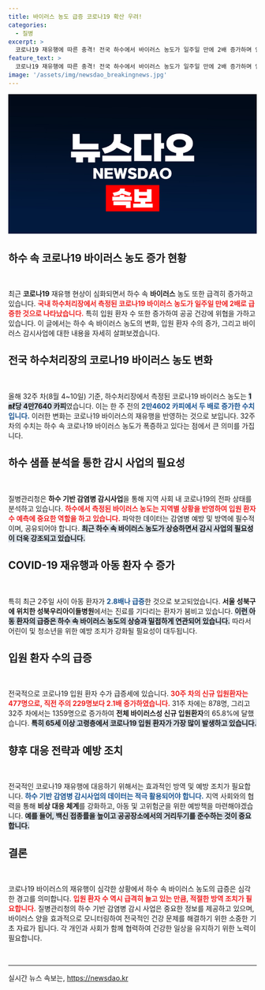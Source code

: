 ```yaml
---
title: 바이러스 농도 급증 코로나19 확산 우려!
categories:
  - 질병
excerpt: >
  코로나19 재유행에 따른 충격! 전국 하수에서 바이러스 농도가 일주일 만에 2배 증가하며 입원환자가 급증하고 있습니다. 특히 65세 이상 환자 수가 치솟고 있는데, 그 배경과 현황을 확인해보세요!
feature_text: >
  코로나19 재유행에 따른 충격! 전국 하수에서 바이러스 농도가 일주일 만에 2배 증가하며 입원환자가 급증하고 있습니다. 특히 65세 이상 환자 수가 치솟고 있는데, 그 배경과 현황을 확인해보세요!
image: '/assets/img/newsdao_breakingnews.jpg'
---
```


<p><img src="/assets/img/newsdao_breakingnews.jpg" alt="koreaapp 속보" /></p>

<h2 data-ke-size="size26">하수 속 코로나19 바이러스 농도 증가 현황</h2>

<p data-ke-size="size16">&nbsp;</p><p data-ke-size="size16">최근 <b>코로나19</b> 재유행 현상이 심화되면서 하수 속 <b>바이러스</b> 농도 또한 급격히 증가하고 있습니다. <b><span style="color: #ee2323;">국내 하수처리장에서 측정된 코로나19 바이러스 농도가 일주일 만에 2배로 급증한 것으로 나타났습니다.</span></b> 특히 입원 환자 수 또한 증가하여 공공 건강에 위협을 가하고 있습니다. 이 글에서는 하수 속 바이러스 농도의 변화, 입원 환자 수의 증가, 그리고 바이러스 감시사업에 대한 내용을 자세히 살펴보겠습니다.</p>

<h2 data-ke-size="size26">전국 하수처리장의 코로나19 바이러스 농도 변화</h2>

<p data-ke-size="size16">&nbsp;</p><p data-ke-size="size16">올해 32주 차(8월 4~10일) 기준, 하수처리장에서 측정된 코로나19 바이러스 농도는 <b><span style="background-color: #21538527;">1㎖당 4만7640 카피</span></b>였습니다. 이는 한 주 전의 <b><span style="color: #1a5490;">2만4602 카피에서 두 배로 증가한 수치입니다.</span></b> 이러한 변화는 코로나19 바이러스의 재유행을 반영하는 것으로 보입니다. 32주 차의 수치는 하수 속 코로나19 바이러스 농도가 폭증하고 있다는 점에서 큰 의미를 가집니다.</p>

<h2 data-ke-size="size26">하수 샘플 분석을 통한 감시 사업의 필요성</h2>

<p data-ke-size="size16">&nbsp;</p><p data-ke-size="size16">질병관리청은 <b>하수 기반 감염병 감시사업</b>을 통해 지역 사회 내 코로나19의 전파 상태를 분석하고 있습니다. <b><span style="color: #ee2323;">하수에서 측정된 바이러스 농도는 지역별 상황을 반영하여 입원 환자 수 예측에 중요한 역할을 하고 있습니다.</span></b> 파악한 데이터는 감염병 예방 및 방역에 필수적이며, 공유되어야 합니다. <b><span style="background-color: #21538527;">최근 하수 속 바이러스 농도가 상승하면서 감시 사업의 필요성이 더욱 강조되고 있습니다.</span></b></p>

<h2 data-ke-size="size26">COVID-19 재유행과 아동 환자 수 증가</h2>

<p data-ke-size="size16">&nbsp;</p><p data-ke-size="size16">특히 최근 2주일 사이 아동 환자가 <b><span style="color: #1a5490;">2.8배나 급증</span></b>한 것으로 보고되었습니다. <b>서울 성북구에 위치한 성북우리아이들병원</b>에서는 진료를 기다리는 환자가 붐비고 있습니다. <b><span style="background-color: #21538527;">이런 아동 환자의 급증은 하수 속 바이러스 농도의 상승과 밀접하게 연관되어 있습니다.</span></b> 따라서 어린이 및 청소년을 위한 예방 조치가 강화될 필요성이 대두됩니다.</p>

<h2 data-ke-size="size26">입원 환자 수의 급증</h2>

<p data-ke-size="size16">&nbsp;</p><p data-ke-size="size16">전국적으로 코로나19 입원 환자 수가 급증세에 있습니다. <b><span style="color: #ee2323;">30주 차의 신규 입원환자는 477명으로, 직전 주의 229명보다 2.1배 증가하였습니다.</span></b> 31주 차에는 878명, 그리고 32주 차에서는 1359명으로 증가하여 <b>전체 바이러스성 신규 입원환자</b>의 65.8%에 달했습니다. <b><span style="background-color: #21538527;">특히 65세 이상 고령층에서 코로나19 입원 환자가 가장 많이 발생하고 있습니다.</span></b></p>

<h2 data-ke-size="size26">향후 대응 전략과 예방 조치</h2>

<p data-ke-size="size16">&nbsp;</p><p data-ke-size="size16">전국적인 코로나19 재유행에 대응하기 위해서는 효과적인 방역 및 예방 조치가 필요합니다. <b><span style="color: #1a5490;">하수 기반 감염병 감시사업의 데이터는 적극 활용되어야 합니다.</span></b> 지역 사회와의 협력을 통해 <b>비상 대응 체계</b>를 강화하고, 아동 및 고위험군을 위한 예방책을 마련해야겠습니다. <b><span style="background-color: #21538527;">예를 들어, 백신 접종률을 높이고 공공장소에서의 거리두기를 준수하는 것이 중요합니다.</span></b></p>

<h2 data-ke-size="size26">결론</h2>

<p data-ke-size="size16">&nbsp;</p><p data-ke-size="size16">코로나19 바이러스의 재유행이 심각한 상황에서 하수 속 바이러스 농도의 급증은 심각한 경고를 의미합니다. <b><span style="color: #ee2323;">입원 환자 수 역시 급격히 늘고 있는 만큼, 적절한 방역 조치가 필요합니다.</span></b> 질병관리청의 하수 기반 감염병 감시 사업은 중요한 정보를 제공하고 있으며, 바이러스 양을 효과적으로 모니터링하여 전국적인 건강 문제를 해결하기 위한 소중한 기초 자료가 됩니다. 각 개인과 사회가 함께 협력하여 건강한 일상을 유지하기 위한 노력이 필요합니다.</p> 

<p><p data-ke-size="size16">&nbsp;</p><hr style="height: 2px; border: none; background-color: gray;"></p>
실시간 뉴스 속보는, <a href="https://newsdao.kr" rel="dofollow">https://newsdao.kr</a>


